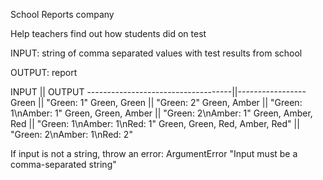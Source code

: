 School Reports company

Help teachers find out how students did on test

INPUT: string of comma separated values with test results from school

OUTPUT: report

INPUT                               ||     OUTPUT
------------------------------------||-----------------
Green                               ||      "Green: 1"
Green, Green                        ||      "Green: 2"
Green, Amber                        ||      "Green: 1\nAmber: 1"
Green, Green, Amber                 ||      "Green: 2\nAmber: 1"
Green, Amber, Red                   ||      "Green: 1\nAmber: 1\nRed: 1"
Green, Green, Red, Amber, Red"      ||      "Green: 2\nAmber: 1\nRed: 2"


If input is not a string, throw an error: ArgumentError "Input must be a comma-separated string"